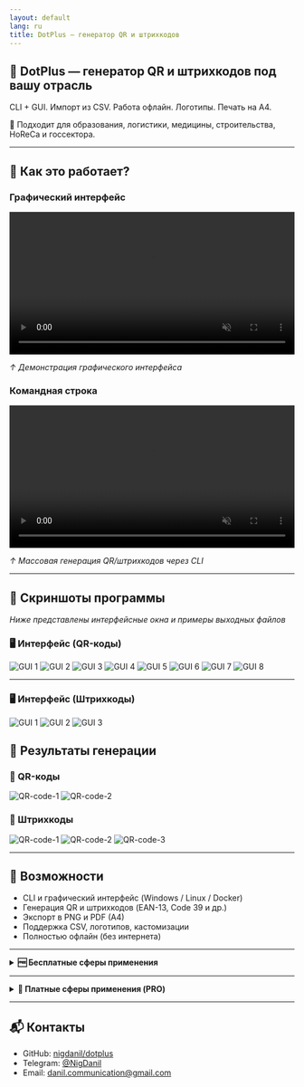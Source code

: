 ```yaml
---
layout: default
lang: ru
title: DotPlus — генератор QR и штрихкодов
---
```


## 🧩 DotPlus — генератор QR и штрихкодов под вашу отрасль

CLI + GUI. Импорт из CSV. Работа офлайн. Логотипы. Печать на A4.

🎯 Подходит для образования, логистики, медицины, строительства, HoReCa и госсектора.

---

## 🎥 Как это работает?
### Графический интерфейс
<video loop muted playsinline controls width="100%">
  <source src="/dotplus/assets/video/GUI.mp4" type="video/mp4">
  Ваш браузер не поддерживает воспроизведение видео.
</video>
<p><em>↑ Демонстрация графического интерфейса</em></p>

### Командная строка
<video loop muted playsinline controls width="100%">
  <source src="/dotplus/assets/video/300_QR-Codes.mp4" type="video/mp4">
  Ваш браузер не поддерживает воспроизведение видео.
</video>
<p><em>↑ Массовая генерация QR/штрихкодов через CLI</em></p>

---

## 📸 Скриншоты программы
<em>Ниже представлены интерфейсные окна и примеры выходных файлов</em>

### 🖥️ Интерфейс (QR-коды)
<div class="screenshot-gallery">
  <img src="/dotplus/assets/screenshots/ru/qr/ui/1.png" alt="GUI 1">
  <img src="/dotplus/assets/screenshots/ru/qr/ui/2.png" alt="GUI 2">
  <img src="/dotplus/assets/screenshots/ru/qr/ui/3.png" alt="GUI 3">
  <img src="/dotplus/assets/screenshots/ru/qr/ui/4.png" alt="GUI 4">
  <img src="/dotplus/assets/screenshots/ru/qr/ui/5.png" alt="GUI 5">
  <img src="/dotplus/assets/screenshots/ru/qr/ui/6.png" alt="GUI 6">
  <img src="/dotplus/assets/screenshots/ru/qr/ui/7.png" alt="GUI 7">
  <img src="/dotplus/assets/screenshots/ru/qr/ui/8.png" alt="GUI 8">
 </div>

---

### 🖥️ Интерфейс (Штрихкоды)
<div class="screenshot-gallery">
  <img src="/dotplus/assets/screenshots/ru/barcodes/ui/1.png" alt="GUI 1">
  <img src="/dotplus/assets/screenshots/ru/barcodes/ui/2.png" alt="GUI 2">
  <img src="/dotplus/assets/screenshots/ru/barcodes/ui/3.png" alt="GUI 3">
  
</div>

## 🧾 Результаты генерации

### 🔳 QR-коды
<div class="screenshot-gallery">
  <img src="/dotplus/assets/screenshots/ru/qr/res/1.png" alt="QR-code-1">
  <img src="/dotplus/assets/screenshots/ru/qr/res/2.png" alt="QR-code-2">
</div>

### 🔳 Штрихкоды
<div class="screenshot-gallery">
  <img src="/dotplus/assets/screenshots/ru/barcodes/res/1.png" alt="QR-code-1">
  <img src="/dotplus/assets/screenshots/ru/barcodes/res/2.png" alt="QR-code-2">
  <img src="/dotplus/assets/screenshots/ru/barcodes/res/3.png" alt="QR-code-3">
</div>

---

## 🚀 Возможности

- CLI и графический интерфейс (Windows / Linux / Docker)
- Генерация QR и штрихкодов (EAN-13, Code 39 и др.)
- Экспорт в PNG и PDF (A4)
- Поддержка CSV, логотипов, кастомизации
- Полностью офлайн (без интернета)

---

<details markdown="1">
<summary><strong>🆓 Бесплатные сферы применения</strong></summary>

{% include_relative applying_free_ru.md %}

</details>

---

<details markdown="1">
<summary><strong>💼 Платные сферы применения (PRO)</strong></summary>

{% include_relative applying_pro_ru.md %}

</details>

---
## 📬 Контакты

- GitHub: [nigdanil/dotplus](https://github.com/nigdanil/dotplus)
- Telegram: [@NigDanil](https://t.me/NigDanil)
- Email: danil.communication@gmail.com
